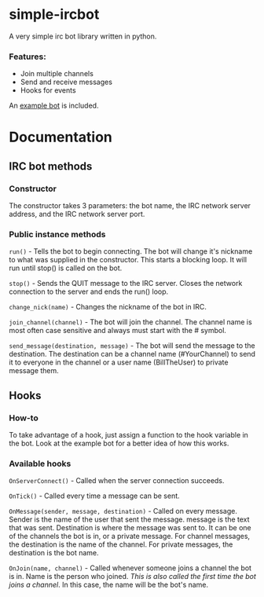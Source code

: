 simple-ircbot
=============

A very simple irc bot library written in python.

### Features:

* Join multiple channels
* Send and receive messages
* Hooks for events

An [example bot](examplebot.py) is included.

# Documentation
## IRC bot methods
### Constructor
The constructor takes 3 parameters: the bot name, the IRC network server address, and the IRC network server port.
### Public instance methods
`run()` - Tells the bot to begin connecting. The bot will change it's nickname to what was supplied in the constructor. This starts a blocking loop. It will run until stop() is called on the bot.

`stop()` - Sends the QUIT message to the IRC server. Closes the network connection to the server and ends the run() loop.

`change_nick(name)` - Changes the nickname of the bot in IRC.

`join_channel(channel)` - The bot will join the channel. The channel name is most often case sensitive and always must start with the # symbol.

`send_message(destination, message)` - The bot will send the message to the destination. The destination can be a channel name (#YourChannel) to send it to everyone in the channel or a user name (BillTheUser) to private message them.

## Hooks
### How-to
To take advantage of a hook, just assign a function to the hook variable in the bot. Look at the example bot for a better idea of how this works.
### Available hooks
`OnServerConnect()` - Called when the server connection succeeds.

`OnTick()` - Called every time a message can be sent.

`OnMessage(sender, message, destination)` - Called on every message. Sender is the name of the user that sent the message. message is the text that was sent. Destination is where the message was sent to. It can be one of the channels the bot is in, or a private message. For channel messages, the destination is the name of the channel. For private messages, the destination is the bot name.

`OnJoin(name, channel)` - Called whenever someone joins a channel the bot is in. Name is the person who joined. _This is also called the first time the bot joins a channel_. In this case, the name will be the bot's name.
